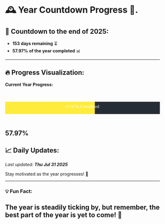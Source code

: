 
# &#x1F570; **Year Countdown Progress** &#x1F389;.

## &#x1F4C5; Countdown to the end of 2025:
- **153 days remaining** &#x23F3;
- **57.97% of the year completed** &#x1F4CA;

---

## &#x1F525; **Progress Visualization**:

**Current Year Progress:**

<br><br>
![Progress Bar](https://raw.githubusercontent.com/dayanidigv/year-countdown-progress/main/progress-bar.svg)
<br><br>

**57.97%**
---

## &#x1F4C8; **Daily Updates**:

_Last updated: **Thu Jul 31 2025**_

Stay motivated as the year progresses! &#x1F680;

--- 

### &#x1F4A1; **Fun Fact:**
The year is steadily ticking by, but remember, the best part of the year is yet to come! &#x1F31F;
---
